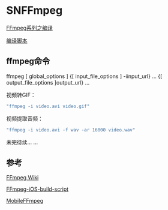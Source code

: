 # SNFFmpeg
<a href= "https://snlo.app/2019/01/04/FFmpeg系列之编译/" target="_blank">FFmpeg系列之编译</a>

<a href= "https://github.com/snlo/SNFFmpeg/blob/master/FFmpeg-iOS-build-script/build-ffmpeg.sh" target="_blank">编译脚本</a>

## ffmpeg命令

ffmpeg [ global_options ] {[ input_file_options ] -iinput_url} ... {[ output_file_options ]output_url} ...

视频转GIF：

```swift
"ffmpeg -i video.avi video.gif"
```

视频提取音频：

```swift
"ffmpeg -i video.avi -f wav -ar 16000 video.wav"
```



未完待续... ...



## 参考

<a href= "https://trac.ffmpeg.org" target="_blank">FFmpeg Wiki</a>

<a href= "https://github.com/kewlbear/FFmpeg-iOS-build-script" target="_blank">FFmpeg-iOS-build-script</a>

<a href= "https://github.com/tanersener/mobile-ffmpeg" target="_blank">MobileFFmpeg </a>